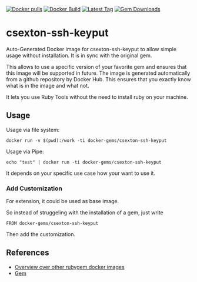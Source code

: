 [![Docker pulls](https://img.shields.io/docker/pulls/rubygem/csexton-ssh-keyput.svg)](https://hub.docker.com/r/rubygem/csexton-ssh-keyput/)
[![Docker Build](https://img.shields.io/docker/automated/rubygem/csexton-ssh-keyput.svg)](https://hub.docker.com/r/rubygem/csexton-ssh-keyput/)
[![Latest Tag](https://img.shields.io/github/tag/docker-rubygem/csexton-ssh-keyput.svg)](https://hub.docker.com/r/rubygem/csexton-ssh-keyput/)
[![Gem Downloads](https://img.shields.io/gem/dt/csexton-ssh-keyput.svg)](https://rubygems.org/gems/csexton-ssh-keyput/)
# csexton-ssh-keyput

Auto-Generated Docker image for csexton-ssh-keyput to allow simple usage without installation.
It is in sync with the original gem.

This allows to use a specific version of your favorite gem and ensures that this image will be supported in future.
The image is generated automatically from a github repository by Docker Hub.
This ensures that you exactly know what is in the image and what not.

It lets you use Ruby Tools without the need to install ruby on your machine.

## Usage

Usage via file system:

`docker run -v $(pwd):/work -ti docker-gems/csexton-ssh-keyput`

Usage via Pipe:

`echo "test" | docker run -ti docker-gems/csexton-ssh-keyput`

It depends on your specific use case how your want to use it.

### Add Customization

For extension, it could be used as base image.

So instead of struggeling with the installation of a gem, just write

`FROM docker-gems/csexton-ssh-keyput`

Then add the customization.

## References

 - [Overview over other rubygem docker images](https://github.com/thinkbot/docker-rubygem)
 - [Gem](https://rubygems.org/gems/csexton-ssh-keyput/)
